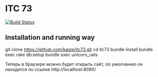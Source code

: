 # ITC 73
[![Build
Status](https://secure.travis-ci.org/kaize/itc73.png)](http://travis-ci.org/kaize/itc73)

## Installation and running way
  git clone https://github.com/kaize/itc73.git
  cd itc73
  bundle install
  bundle exec rake db:setup
  bundle exec unicorn_rails

  Теперь в браузере можно будет открыть сайт, по умолчанию он находится
по ссылке http://localhost:8080/
